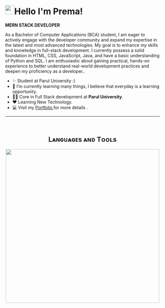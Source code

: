 
<!--Shinchan image
<div>
  <img align="right",  width="30%" src="https://w7.pngwing.com/pngs/96/298/png-transparent-shin-chan-illustration-crayon-shin-chan-shinnosuke-nohara-drawing-donald-duck-animated-film-donald-duck-comics-child-heroes.png">
</div>
-->

<!--Header Name-->
# <img src="https://emojis.slackmojis.com/emojis/images/1531849430/4246/blob-sunglasses.gif?1531849430" width="30"/>Hello I'm Prema! 
<b> MERN STACK DEVELOPER </b>
<br /> 

<!--Start Intro-->               
<p align="left">As a Bachelor of Computer Applications (BCA) student, I am eager to actively engage with the developer community and expand my expertise in the latest and most advanced technologies. My goal is to enhance my skills and knowledge in full-stack development. I currently possess a solid foundation in HTML, CSS, JavaScript, Java, and have a basic understanding of Python and SQL. I am enthusiastic about gaining practical, hands-on experience to better understand real-world development practices and deepen my proficiency as a developer..</p>

- ✨ Student at Parul University :)
- 🌱 I’m currently learning many things, I believe that everyday is a learning opportunity.
- 💁‍♂️ Core in Full Stack development at **Parul University**.
- ❤ Learning New Technology.
- 💻 Visit my <a href ="https://tourmaline-strudel-862b2c.netlify.app/">Portfolio </a> for more details .
<!--End Intro-->




---
<br />

<!--Languages and Tools Section-->       
<h2 align="center">Lᴀɴɢᴜᴀɢᴇs ᴀɴᴅ Tᴏᴏʟs</h2> 
<p align="center">
<img width="500px"  src="https://skillicons.dev/icons?i=py,java,js,html,css,react,git&perline=10"  />
</p>
<br />






<!---
Premamahto/Premamahto is a ✨ special ✨ repository because its `README.md` (this file) appears on your GitHub profile.
You can click the Preview link to take a look at your changes.
--->
